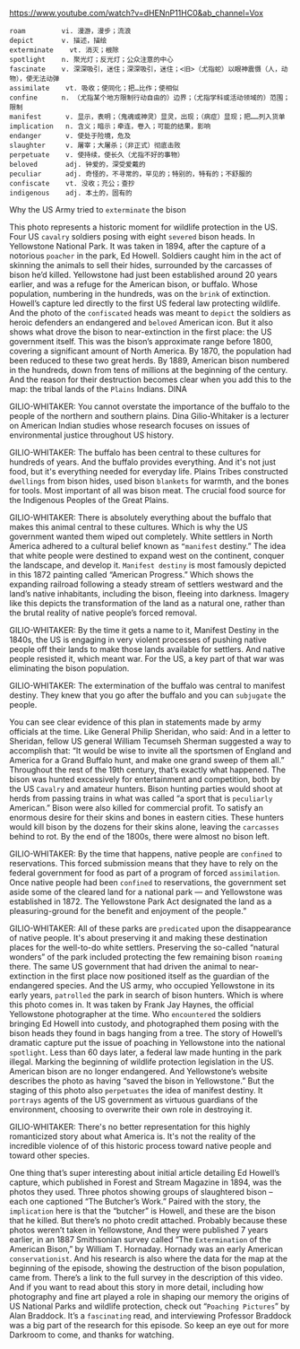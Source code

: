 https://www.youtube.com/watch?v=dHENnP11HC0&ab_channel=Vox

```
roam         vi. 漫游，漫步；流浪
depict       v. 描述，描绘    
exterminate    vt. 消灭；根除
spotlight    n. 聚光灯；反光灯；公众注意的中心
fascinate    v. 深深吸引，迷住；深深吸引，迷住；<旧>（尤指蛇）以眼神震慑（人，动物），使无法动弹
assimilate    vt. 吸收；使同化；把…比作；使相似      
confine      n. （尤指某个地方限制行动自由的）边界；（尤指学科或活动领域的）范围；限制
manifest      v. 显示，表明；（鬼魂或神灵）显灵，出现；（病症）显现；把……列入货单
implication   n. 含义；暗示；牵连，卷入；可能的结果，影响
endanger      v. 使处于险境，危及
slaughter     v. 屠宰；大屠杀；（非正式）彻底击败  
perpetuate    v. 使持续，使长久（尤指不好的事物）  
beloved       adj. 钟爱的，深受爱戴的
peculiar      adj. 奇怪的，不寻常的，罕见的；特别的，特有的；不舒服的
confiscate    vt. 没收；充公；查抄  
indigenous    adj. 本土的，固有的
```


Why the US Army tried to `exterminate` the bison

This photo represents a historic moment for wildlife protection in the US. Four US `cavalry` soldiers posing with eight `severed` bison heads. In Yellowstone National Park. It was taken in 1894, after the capture of a notorious `poacher` in the park, Ed Howell. Soldiers caught him in the act of skinning the animals to sell their hides, surrounded by the carcasses of bison he’d killed. Yellowstone had just been established around 20 years earlier, and was a refuge for the American bison, or buffalo. Whose population, numbering in the hundreds, was on the `brink` of extinction. Howell’s capture led directly to the first US federal law protecting wildlife. And the photo of the `confiscated` heads was meant to `depict` the soldiers as heroic defenders an endangered and `beloved` American icon. But it also shows what drove the bison to near-extinction in the first place: the US government itself. This was the bison’s approximate range before 1800, covering a significant amount of North America. By 1870, the population had been reduced to these two great herds. By 1889, American bison numbered in the hundreds, down from tens of millions at the beginning of the century. And the reason for their destruction becomes clear when you add this to the map: the tribal lands of the `Plains` Indians. DINA 

GILIO-WHITAKER: You cannot overstate the importance of the buffalo to the people of the northern and southern plains. Dina Gilio-Whitaker is a lecturer on American Indian studies whose research focuses on issues of environmental justice throughout US history. 

GILIO-WHITAKER: The buffalo has been central to these cultures for hundreds of years. And the buffalo provides everything. And it's not just food, but it's everything needed for everyday life. Plains Tribes constructed `dwellings` from bison hides, used bison `blankets` for warmth, and the bones for tools. Most important of all was bison meat. The crucial food source for the Indigenous Peoples of the Great Plains. 

GILIO-WHITAKER: There is absolutely everything about the buffalo that makes this animal central to these cultures. Which is why the US government wanted them wiped out completely. White settlers in North America adhered to a cultural belief known as `“manifest` destiny.” The idea that white people were destined to expand west on the continent, conquer the landscape, and develop it. `Manifest destiny` is most famously depicted in this 1872 painting called “American Progress.” Which shows the expanding railroad following a steady stream of settlers westward and the land’s native inhabitants, including the bison, fleeing into darkness. Imagery like this depicts the transformation of the land as a natural one, rather than the brutal reality of native people’s forced removal. 

GILIO-WHITAKER: By the time it gets a name to it, Manifest Destiny in the 1840s, the US is engaging in very violent processes of pushing native people off their lands to make those lands available for settlers. And native people resisted it, which meant war. For the US, a key part of that war was eliminating the bison population. 

GILIO-WHITAKER: The extermination of the buffalo was central to manifest destiny. They knew that you go after the buffalo and you can `subjugate` the people. 

You can see clear evidence of this plan in statements made by army officials at the time. Like General Philip Sheridan, who said: And in a letter to Sheridan, fellow US general William Tecumseh Sherman suggested a way to accomplish that: “It would be wise to invite all the sportsmen of England and America for a Grand Buffalo hunt, and make one grand sweep of them all.” Throughout the rest of the 19th century, that’s exactly what happened. The bison was hunted excessively for entertainment and competition, both by the US `Cavalry` and amateur hunters. Bison hunting parties would shoot at herds from passing trains in what was called “a sport that is `peculiarly` American.” Bison were also killed for commercial profit. To satisfy an enormous desire for their skins and bones in eastern cities. These hunters would kill bison by the dozens for their skins alone, leaving the `carcasses` behind to rot. By the end of the 1800s, there were almost no bison left. 

GILIO-WHITAKER: By the time that happens, native people are `confined` to reservations. This forced submission means that they have to rely on the federal government for food as part of a program of forced `assimilation`. Once native people had been `confined` to reservations, the government set aside some of the cleared land for a national park — and Yellowstone was established in 1872. The Yellowstone Park Act designated the land as a pleasuring-ground for the benefit and enjoyment of the people.” 

GILIO-WHITAKER: All of these parks are `predicated` upon the disappearance of native people. It's about preserving it and making these destination places for the well-to-do white settlers. Preserving the so-called “natural wonders” of the park included protecting the few remaining bison `roaming` there. The same US government that had driven the animal to near-extinction in the first place now positioned itself as the guardian of the endangered species. And the US army, who occupied Yellowstone in its early years, `patrolled` the park in search of bison hunters. Which is where this photo comes in. It was taken by Frank Jay Haynes, the official Yellowstone photographer at the time. Who `encountered` the soldiers bringing Ed Howell into custody, and photographed them posing with the bison heads they found in bags hanging from a tree. The story of Howell’s dramatic capture put the issue of poaching in Yellowstone into the national `spotlight`. Less than 60 days later, a federal law made hunting in the park illegal. Marking the beginning of wildlife protection legislation in the US. American bison are no longer endangered. And Yellowstone’s website describes the photo as having “saved the bison in Yellowstone.” But the staging of this photo also `perpetuates` the idea of manifest destiny. It `portrays` agents of the US government as virtuous guardians of the environment, choosing to overwrite their own role in destroying it. 

GILIO-WHITAKER: There's no better representation for this highly romanticized story about what America is. It's not the reality of the incredible violence of of this historic process toward native people and toward other species. 

One thing that’s super interesting about initial article detailing Ed Howell’s capture, which published in Forest and Stream Magazine in 1894, was the photos they used. Three photos showing groups of slaughtered bison – each one captioned “The Butcher’s Work.” Paired with the story, the `implication` here is that the “butcher” is Howell, and these are the bison that he killed. But there’s no photo credit attached. Probably because these photos weren’t taken in Yellowstone, And they were published 7 years earlier, in an 1887 Smithsonian survey called “The `Extermination` of the American Bison,” by William T. Hornaday. Hornady was an early American `conservationist`. And his research is also where the data for the map at the beginning of the episode, showing the destruction of the bison population, came from. There’s a link to the full survey in the description of this video. And if you want to read about this story in more detail, including how photography and fine art played a role in shaping our memory the origins of US National Parks and wildlife protection, check out “`Poaching Pictures`” by Alan Braddock. It’s a `fascinating` read, and interviewing Professor Braddock was a big part of the research for this episode. So keep an eye out for more Darkroom to come, and thanks for watching. 

